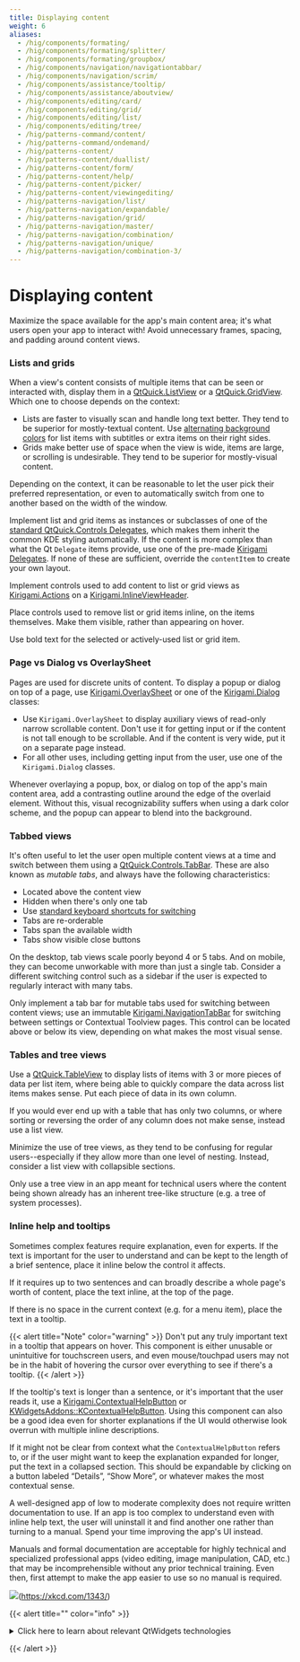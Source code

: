 ```yaml
---
title: Displaying content
weight: 6
aliases:
  - /hig/components/formating/
  - /hig/components/formating/splitter/
  - /hig/components/formating/groupbox/
  - /hig/components/navigation/navigationtabbar/
  - /hig/components/navigation/scrim/
  - /hig/components/assistance/tooltip/
  - /hig/components/assistance/aboutview/
  - /hig/components/editing/card/
  - /hig/components/editing/grid/
  - /hig/components/editing/list/
  - /hig/components/editing/tree/
  - /hig/patterns-command/content/
  - /hig/patterns-command/ondemand/
  - /hig/patterns-content/
  - /hig/patterns-content/duallist/
  - /hig/patterns-content/form/
  - /hig/patterns-content/help/
  - /hig/patterns-content/picker/
  - /hig/patterns-content/viewingediting/
  - /hig/patterns-navigation/list/
  - /hig/patterns-navigation/expandable/
  - /hig/patterns-navigation/grid/
  - /hig/patterns-navigation/master/
  - /hig/patterns-navigation/combination/
  - /hig/patterns-navigation/unique/
  - /hig/patterns-navigation/combination-3/
---
```


# Displaying content

Maximize the space available for the app's main content area; it's what users open your app to interact with! Avoid unnecessary frames, spacing, and padding around content views.

### Lists and grids

When a view's content consists of multiple items that can be seen or interacted with, display them in a [QtQuick.ListView](https://doc.qt.io/qt-6/qml-qtquick-listview.html) or a [QtQuick.GridView](https://doc.qt.io/qt-6/qml-qtquick-gridview.html). Which one to choose depends on the context:

* Lists are faster to visually scan and handle long text better. They tend to be superior for mostly-textual content. Use [alternating background colors](https://api.kde.org/frameworks/kirigami/html/classKirigami\_1\_1Platform\_1\_1PlatformTheme.html#afd4bbd60d2d32ff0c788e95b998889f2) for list items with subtitles or extra items on their right sides.
* Grids make better use of space when the view is wide, items are large, or scrolling is undesirable. They tend to be superior for mostly-visual content.

Depending on the context, it can be reasonable to let the user pick their preferred representation, or even to automatically switch from one to another based on the width of the window.

Implement list and grid items as instances or subclasses of one of the [standard QtQuick.Controls Delegates](https://doc.qt.io/qt-6/qtquickcontrols-delegates.html), which makes them inherit the common KDE styling automatically. If the content is more complex than what the Qt `Delegate` items provide, use one of the pre-made [Kirigami Delegates](https://api.kde.org/frameworks/kirigami/html/search.html?query=delegate). If none of these are sufficient, override the `contentItem` to create your own layout.

Implement controls used to add content to list or grid views as [Kirigami.Actions](https://develop.kde.org/docs/getting-started/kirigami/components-actions/) on a [Kirigami.InlineViewHeader](https://api.kde.org/frameworks/kirigami/html/classInlineViewHeader.html).

Place controls used to remove list or grid items inline, on the items themselves. Make them visible, rather than appearing on hover.

Use bold text for the selected or actively-used list or grid item.

### Page vs Dialog vs OverlaySheet

Pages are used for discrete units of content. To display a popup or dialog on top of a page, use [Kirigami.OverlaySheet](https://api.kde.org/frameworks/kirigami/html/classorg\_1\_1kde\_1\_1kirigami\_1\_1templates\_1\_1OverlaySheet.html) or one of the [Kirigami.Dialog](https://api.kde.org/frameworks/kirigami/html/search.html?query=dialog) classes:

* Use `Kirigami.OverlaySheet` to display auxiliary views of read-only narrow scrollable content. Don't use it for getting input or if the content is not tall enough to be scrollable. And if the content is very wide, put it on a separate page instead.
* For all other uses, including getting input from the user, use one of the `Kirigami.Dialog` classes.

Whenever overlaying a popup, box, or dialog on top of the app's main content area, add a contrasting outline around the edge of the overlaid element. Without this, visual recognizability suffers when using a dark color scheme, and the popup can appear to blend into the background.

### Tabbed views

It's often useful to let the user open multiple content views at a time and switch between them using a [QtQuick.Controls.TabBar](https://doc.qt.io/qt-6/qml-qtquick-controls-tabbar.html). These are also known as _mutable tabs_, and always have the following characteristics:

* Located above the content view
* Hidden when there's only one tab
* Use [standard keyboard shortcuts for switching](https://api.kde.org/frameworks/kconfig/html/namespaceKStandardShortcut.html#a9262eb609e9ad994d7b913eb715e004e)
* Tabs are re-orderable
* Tabs span the available width
* Tabs show visible close buttons

On the desktop, tab views scale poorly beyond 4 or 5 tabs. And on mobile, they can become unworkable with more than just a single tab. Consider a different switching control such as a sidebar if the user is expected to regularly interact with many tabs.

Only implement a tab bar for mutable tabs used for switching between content views; use an immutable [Kirigami.NavigationTabBar](https://api.kde.org/frameworks/kirigami/html/classNavigationTabBar.html) for switching between settings or Contextual Toolview pages. This control can be located above or below its view, depending on what makes the most visual sense.

### Tables and tree views

Use a [QtQuick.TableView](https://doc.qt.io/qt-6/qml-qtquick-tableview.html) to display lists of items with 3 or more pieces of data per list item, where being able to quickly compare the data across list items makes sense. Put each piece of data in its own column.

If you would ever end up with a table that has only two columns, or where sorting or reversing the order of any column does not make sense, instead use a list view.

Minimize the use of tree views, as they tend to be confusing for regular users--especially if they allow more than one level of nesting. Instead, consider a list view with collapsible sections.

Only use a tree view in an app meant for technical users where the content being shown already has an inherent tree-like structure (e.g. a tree of system processes).

### Inline help and tooltips

Sometimes complex features require explanation, even for experts. If the text is important for the user to understand and can be kept to the length of a brief sentence, place it inline below the control it affects.

If it requires up to two sentences and can broadly describe a whole page's worth of content, place the text inline, at the top of the page.

If there is no space in the current context (e.g. for a menu item), place the text in a tooltip.

\{{< alert title="Note" color="warning" >\}} Don't put any truly important text in a tooltip that appears on hover. This component is either unusable or unintuitive for touchscreen users, and even mouse/touchpad users may not be in the habit of hovering the cursor over everything to see if there's a tooltip. \{{< /alert >\}}

If the tooltip's text is longer than a sentence, or it's important that the user reads it, use a [Kirigami.ContextualHelpButton](https://api.kde.org/frameworks/kirigami/html/classContextualHelpButton.html) or [KWidgetsAddons::KContextualHelpButton](https://api.kde.org/frameworks/kwidgetsaddons/html/classKContextualHelpButton.html). Using this component can also be a good idea even for shorter explanations if the UI would otherwise look overrun with multiple inline descriptions.

If it might not be clear from context what the `ContextualHelpButton` refers to, or if the user might want to keep the explanation expanded for longer, put the text in a collapsed section. This should be expandable by clicking on a button labeled “Details”, “Show More”, or whatever makes the most contextual sense.

A well-designed app of low to moderate complexity does not require written documentation to use. If an app is too complex to understand even with inline help text, the user will uninstall it and find another one rather than turning to a manual. Spend your time improving the app's UI instead.

Manuals and formal documentation are acceptable for highly technical and specialized professional apps (video editing, image manipulation, CAD, etc.) that may be incomprehensible without any prior technical training. Even then, first attempt to make the app easier to use so no manual is required.

![](../../../hig/xkcd\_manuals.png)(https://xkcd.com/1343/)

\{{< alert title="" color="info" >\}}

<details>

<summary>Click here to learn about relevant QtWidgets technologies</summary>

\


Use `setToolTip()` for short explanations, and `setWhatsThis()` for more detailed help. Make the `whatsThis()` help text discoverable for users by using the [KXmlGui::KToolTipHelper](https://api.kde.org/frameworks/kxmlgui/html/classKToolTipHelper.html) class. `KToolTipHelper` is already used by default if the main window of your application inherits from [KXmlGui::KMainWindow](https://api.kde.org/frameworks/kxmlgui/html/classKMainWindow.html). `KToolTipHelper` also adds keyboard shortcuts of relevant actions to tooltips.

</details>

\{{< /alert >\}}
